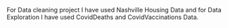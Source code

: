 For Data cleaning project I have used Nashville Housing Data and for Data Exploration I have used CovidDeaths and CovidVaccinations Data.
